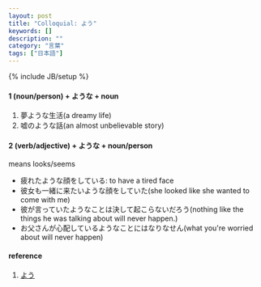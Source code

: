 ```yaml
---
layout: post
title: "Colloquial: よう"
keywords: []
description: ""
category: "言葉"
tags: ["日本語"]
---
```

{% include JB/setup %}

#### 1 (noun/person) + ような + noun
1. 夢ような生活(a dreamy life)
2. 嘘のような話(an almost unbelievable story)

#### 2 (verb/adjective) + ような + noun/person

means looks/seems
- 疲れたような顔をしている: to have a tired face
- 彼女も一緒に来たいような顔をしていた(she looked like she wanted to come with me)
- 彼が言っていたようなことは決して起こらないだろう(nothing like the things he was talking about will
  never happen.)
- お父さんが心配しているようなことにはなりなせん(what you're worried about will never happen)


#### reference
1. [よう](http://maggiesensei.com/2012/04/03/request-lesson-%E3%82%88%E3%81%86you/)


